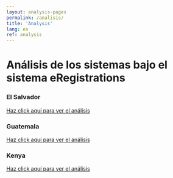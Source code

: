 ```yaml
---
layout: analysis-pages
permalink: /analisis/
title: 'Analysis'
lang: es
ref: analysis
---
```


# Análisis de los sistemas bajo el sistema eRegistrations

<div class="row">
  <div class="col-md-4">
    <div class="promo">
     <h3>El Salvador</h3>
      <p><a href="/analisis/elsalvador/">Haz click aquí para ver el análisis</a></p>
    </div>
  </div>
  <div class="col-md-4">
    <div class="promo">
      <h3>Guatemala</h3>
      <p><a href="/analisis/guatemala/">Haz click aquí para ver el análisis</a></p>
    </div>
  </div>
  <div class="col-md-4">
    <div class="promo">
      <h3>Kenya</h3>
      <p><a href="/analisis/kenya/">Haz click aquí para ver el análisis</a></p>
    </div>
  </div>
</div>